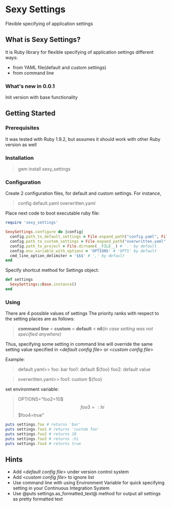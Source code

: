 # Sexy Settings

Flexible specifying of application settings

## What is Sexy Settings?

It is Ruby library for flexible specifying of application settings different ways:

* from YAML file(default and custom settings)
* from command line

### What's new in 0.0.1

Init version with base functionality

## Getting Started

### Prerequisites

It was tested with Ruby 1.9.2, but assumes it should work with other Ruby version as well
### Installation

>   gem install sexy_settings

### Configuration

 Create 2 configuration files, for default and custom settings. For instance,

>   config
>     default.yaml
>     overwritten.yaml

 Place next code to boot executable ruby file:

 ```ruby
 require 'sexy_settings'

 SexySettings.configure do |config|
   config.path_to_default_settings = File.expand_path("config.yaml", File.join(File.dirname(__FILE__), '..', 'config')) # 'default.yml' by default
   config.path_to_custom_settings = File.expand_path("overwritten.yaml", File.join(File.dirname(__FILE__), '..', 'config')) # 'custom.yml' by default
   config.path_to_project = File.dirname(__FILE__) # '.' by default
   config.env_variable_with_options = 'OPTIONS' # 'OPTS' by default
   cmd_line_option_delimiter = '$$$' # ',' by default
 end
 ```


 Specify shortcut method for Settings object:

 ```ruby
 def settings
   SexySettings::Base.instance()
 end
 ```

### Using

There are 4 possible values of settings
The priority ranks with respect to the setting places are as follows:

> **command line** < **custom** < **default** < **nil**_(in case setting was not specified anywhere)_

Thus, specifying some setting in command line will override the same setting value specified in <_default config file_> or <_custom config file_>

Example:
> default.yaml>>
>    foo: bar
>    foo1: default ${foo}
>    foo2: default value

> overwritten.yaml>>
>    foo1: custom ${foo}

set environment variable:

> OPTIONS="foo2=10$$$foo3=:hi$$$foo4=true"

```ruby
puts settings.foo # returns 'bar'
puts settings.foo1 # returns 'custom foo'
puts settings.foo2 # returns 10
puts settings.foo3 # returns :hi
puts settings.foo4 # returns true
```


## Hints

* Add <_default config file_> under version control system
* Add <_custom config file_> to ignore list
* Use command line with using Environment Variable for quick specifying setting in your Continuous Integration System
* Use @puts settings.as_formatted_text@ method for output all settings as pretty formatted text
